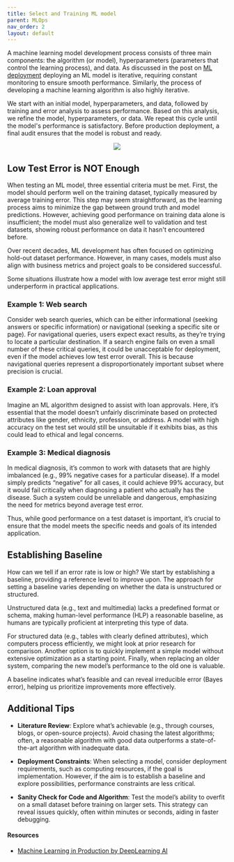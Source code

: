 ```yaml
---
title: Select and Training ML model
parent: MLOps
nav_order: 2
layout: default
---
```


A machine learning model development process consists of three main components: the algorithm (or model), hyperparameters (parameters that control the learning process), and data. As discussed in the post on [ML deployment](https://seyong2.github.io/portfolio/docs/data-science/mlops/deployment.html) deploying an ML model is iterative, requiring constant monitoring to ensure smooth performance. Similarly, the process of developing a machine learning algorithm is also highly iterative. 

We start with an initial model, hyperparameters, and data, followed by training and error analysis to assess performance. Based on this analysis, we refine the model, hyperparameters, or data. We repeat this cycle until the model's performance is satisfactory. Before production deployment, a final audit ensures that the model is robust and ready.

<p align="center">
  <img src="https://github.com/user-attachments/assets/57e70a55-2c6d-45a9-adc7-65646f1dc6d4">
</p>

## Low Test Error is NOT Enough

When testing an ML model, three essential criteria must be met. First, the model should perform well on the training dataset, typically measured by average training error. This step may seem straightforward, as the learning process aims to minimize the gap between ground truth and model predictions. However, achieving good performance on training data alone is insufficient; the model must also generalize well to validation and test datasets, showing robust performance on data it hasn't encountered before.

Over recent decades, ML development has often focused on optimizing hold-out dataset performance. However, in many cases, models must also align with business metrics and project goals to be considered successful.

Some situations illustrate how a model with low average test error might still underperform in practical applications.

### Example 1: Web search

Consider web search queries, which can be either informational (seeking answers or specific information) or navigational (seeking a specific site or page). For navigational queries, users expect exact results, as they’re trying to locate a particular destination. If a search engine fails on even a small number of these critical queries, it could be unacceptable for deployment, even if the model achieves low test error overall. This is because navigational queries represent a disproportionately important subset where precision is crucial.

### Example 2: Loan approval

Imagine an ML algorithm designed to assist with loan approvals. Here, it’s essential that the model doesn’t unfairly discriminate based on protected attributes like gender, ethnicity, profession, or address. A model with high accuracy on the test set would still be unsuitable if it exhibits bias, as this could lead to ethical and legal concerns.

### Example 3: Medical diagnosis

In medical diagnosis, it’s common to work with datasets that are highly imbalanced (e.g., 99% negative cases for a particular disease). If a model simply predicts “negative” for all cases, it could achieve 99% accuracy, but it would fail critically when diagnosing a patient who actually has the disease. Such a system could be unreliable and dangerous, emphasizing the need for metrics beyond average test error.

Thus, while good performance on a test dataset is important, it’s crucial to ensure that the model meets the specific needs and goals of its intended application. 

## Establishing Baseline

How can we tell if an error rate is low or high? We start by establishing a baseline, providing a reference level to improve upon. The approach for setting a baseline varies depending on whether the data is unstructured or structured.

Unstructured data (e.g., text and multimedia) lacks a predefined format or schema, making human-level performance (HLP) a reasonable baseline, as humans are typically proficient at interpreting this type of data.

For structured data (e.g., tables with clearly defined attributes), which computers process efficiently, we might look at prior research for comparison. Another option is to quickly implement a simple model without extensive optimization as a starting point. Finally, when replacing an older system, comparing the new model’s performance to the old one is valuable.

A baseline indicates what’s feasible and can reveal irreducible error (Bayes error), helping us prioritize improvements more effectively.

## Additional Tips

- **Literature Review**: Explore what’s achievable (e.g., through courses, blogs, or open-source projects). Avoid chasing the latest algorithms; often, a reasonable algorithm with good data outperforms a state-of-the-art algorithm with inadequate data.

- **Deployment Constraints**: When selecting a model, consider deployment requirements, such as computing resources, if the goal is implementation. However, if the aim is to establish a baseline and explore possibilities, performance constraints are less critical.

- **Sanity Check for Code and Algorithm**: Test the model’s ability to overfit on a small dataset before training on larger sets. This strategy can reveal issues quickly, often within minutes or seconds, aiding in faster debugging.

#### Resources 
- [Machine Learning in Production by DeepLearning AI](https://www.coursera.org/learn/introduction-to-machine-learning-in-production/home/week/1)
